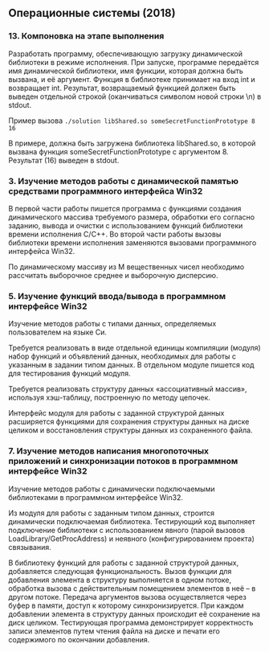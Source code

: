 ﻿## Операционные системы (2018)

### 13. Компоновка на этапе выполнения

Разработать программу, обеспечивающую загрузку динамической библиотеки в режиме исполнения. При запуске, программе передаётся имя динамической библиотеки, имя функции, которая должна быть вызвана, и её аргумент. Функция в библиотеке принимает на вход int и возвращает int. Результат, возвращаемый функцией должен быть выведен отдельной строкой (оканчиваться символом новой строки \n)  в stdout.

Пример вызова
```./solution libShared.so someSecretFunctionPrototype 8 16```

В примере, должна быть загружена библиотека libShared.so, в которой вызвана функция someSecretFunctionPrototype с аргументом 8. Результат (16) выведен в stdout.

### 3. Изучение методов работы с динамической памятью средствами программного интерфейса Win32

В первой части работы пишется программа с функциями создания динамического массива требуемого размера, обработки его согласно заданию, вывода и очистки с использованием функций библиотеки времени исполнения C/C++. Во второй части работы вызовы библиотеки времени исполнения заменяются вызовами программного интерфейса Win32.

По динамическому массиву из M вещественных чисел необходимо рассчитать выборочное среднее и выборочную дисперсию.

### 5. Изучение функций ввода/вывода в программном интерфейсе Win32

Изучение методов работы с типами данных, определяемых пользователем на языке Си.

Требуется реализовать в виде отдельной единицы компиляции (модуля) набор функций и объявлений данных, необходимых для работы с указанным в задании типом данных. В отдельном модуле пишется код для тестирования функций модуля.

Требуется реализовать структуру данных «ассоциативный массив», используя хэш-таблицу, построенную по методу цепочек.

Интерфейс модуля для работы с заданной структурой данных расширяется функциями для сохранения структуры данных на диске целиком и восстановления структуры данных из сохраненного файла.

### 7. Изучение методов написания многопоточных приложений и синхронизации потоков в программном интерфейсе Win32

Изучение методов работы с динамически подключаемыми библиотеками в программном интерфейсе Win32.

Из модуля для работы с заданным типом данных, строится динамически подключаемая библиотека. Тестирующий код выполняет подключение библиотеки с использованием явного (парой вызовов LoadLibrary/GetProcAddress) и неявного (конфигурированием проекта) связывания.

В библиотеку функций для работы с заданной структурой данных, добавляется следующая функциональность. Вызов функции для добавления элемента в структуру выполняется в одном потоке, обработка вызова с действительным помещением элементов в неё – в другом потоке. Передача аргументов вызова осуществляется через буфер в памяти, доступ к которому синхронизируется. При каждом добавлении элемента в структуру данных происходит её сохранение на диск целиком. Тестирующая программа демонстрирует корректность записи элементов путем чтения файла на диске и печати его содержимого по окончании добавления.

